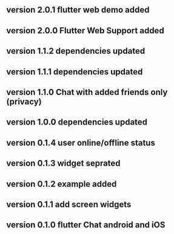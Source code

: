 ## version 2.0.1 flutter web demo added
## version 2.0.0 Flutter Web Support added
## version 1.1.2 dependencies updated
## version 1.1.1 dependencies updated
## version 1.1.0 Chat with added friends only (privacy)
## version 1.0.0 dependencies updated
## version 0.1.4 user online/offline status
## version 0.1.3 widget seprated
## version 0.1.2 example added
## version 0.1.1 add screen widgets
## version 0.1.0 flutter Chat  android and iOS 
  

